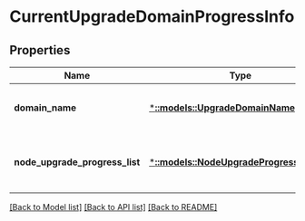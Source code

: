 # CurrentUpgradeDomainProgressInfo

## Properties
Name | Type | Description | Notes
------------ | ------------- | ------------- | -------------
**domain_name** | [***::models::UpgradeDomainName**](UpgradeDomainName.md) | The name of the upgrade domain | [optional] [default to null]
**node_upgrade_progress_list** | [***::models::NodeUpgradeProgressInfoList**](NodeUpgradeProgressInfoList.md) | List of upgrading nodes and their statuses | [optional] [default to null]

[[Back to Model list]](../README.md#documentation-for-models) [[Back to API list]](../README.md#documentation-for-api-endpoints) [[Back to README]](../README.md)


